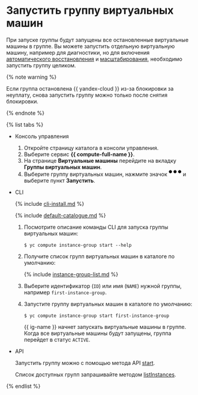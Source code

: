# Запустить группу виртуальных машин

При запуске группы будут запущены все остановленные виртуальные машины в группе. Вы можете запустить отдельную виртуальную машину, например для диагностики, но для включения [автоматического восстановления](../../concepts/instance-groups/autohealing.md) и [масштабирования](../../concepts/instance-groups/scale.md), необходимо запустить группу целиком.

{% note warning %}

Если группа остановлена {{ yandex-cloud }} из-за блокировки за неуплату, снова запустить группу можно только после снятия блокировки.

{% endnote %}

{% list tabs %}

- Консоль управления

  1. Откройте страницу каталога в консоли управления.
  1. Выберите сервис **{{ compute-full-name }}**.
  1. На странице **Виртуальные машины** перейдите на вкладку **Группы виртуальных машин**.
  1. Выберите группу виртуальных машин, нажмите значок ![image](../../../_assets/horizontal-ellipsis.svg) и выберите пункт **Запустить**.

- CLI

  {% include [cli-install.md](../../../_includes/cli-install.md) %}

  {% include [default-catalogue.md](../../../_includes/default-catalogue.md) %}

  1. Посмотрите описание команды CLI для запуска группы виртуальных машин:

     ```
     $ yc compute instance-group start --help
     ```

  1. Получите список групп виртуальных машин в каталоге по умолчанию:

      {% include [instance-group-list.md](../../../_includes/instance-groups/instance-group-list.md) %}

  1. Выберите идентификатор (`ID`) или имя (`NAME`) нужной группы, например `first-instance-group`.
  1. Запустите группу виртуальных машин в каталоге по умолчанию:

      ```
      $ yc compute instance-group start first-instance-group
      ```

     {{ ig-name }} начнет запускать виртуальные машины в группе. Когда все виртуальные машины будут запущены, группа перейдет в статус `ACTIVE`.

- API

  Запустить группу можно с помощью метода API [start](../../api-ref/InstanceGroup/start.md).

  Список доступных групп запрашивайте методом [listInstances](../../api-ref/InstanceGroup/listInstances.md).

{% endlist %}